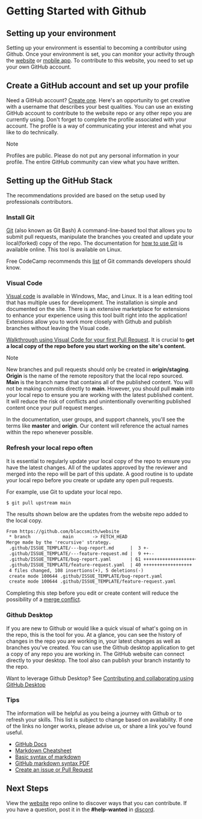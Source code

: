 # Getting Started with Github

## Setting up your environment

Setting up your environment is essential to becoming a contributor using Github. Once your environment is set, you can monitor your activity through the [website](https://github.com/) or [mobile app](https://github.com/mobile). To contribute to this website, you need to set up your own  GitHub account.

## Create a GitHub account and set up your profile

Need a GitHub account? [Create one](https://github.com/join). Here's an opportunity to get creative with a username that describes your best qualities.  You can use an existing GitHub account to contribute to the website repo or any other repo you are currently using. Don't forget to complete the profile associated with your account. The profile is a way of communicating your interest and what you like to do technically.

>[!NOTE]
> Profiles are public. Please do not put any personal information in your profile. The entire GitHub community can view what you have written.

## Setting up the GitHub Stack

The recommendations provided are based on the setup used by professionals contributors. 

### Install Git 

[Git](https://git-scm.com/downloads) (also known as Git Bash) A command-line-based tool that allows you to submit pull requests, manipulate the branches you created and update your local(forked) copy of the repo. The documentation for [how to use Git](https://git-scm.com/doc) is available online. This tool is available on Linux.

Free CodeCamp recommends this [list](https://www.freecodecamp.org/news/10-important-git-commands-that-every-developer-should-know/) of Git commands developers should know.

### Visual Code

[Visual code](https://code.visualstudio.com/) is available in Windows, Mac, and Linux. It is a lean editing tool that has multiple uses for development. The installation is simple and documented on the site. There is an extensive marketplace for extensions to enhance your experience using this tool built right into the application! Extensions allow you to work more closely with Github and publish branches without leaving the Visual code.

[Walkthrough using Visual Code for your first Pull Request](https://code.visualstudio.com/docs/editor/github).
It is crucial to **get a local copy of the repo before you start working on the site's content.**

>[!NOTE]
>New branches and pull requests should only be created in **origin/staging**. **Origin** is the name of the remote repository that the local repo sourced. **Main** is the branch name that contains all of the published content. You will not be making commits directly to **main**. However, you should pull **main** into your local repo to ensure you are working with the latest published content. It will reduce the risk of conflicts and unintentionally overwriting published content once your pull request merges.
 
In the documentation, user groups, and support channels, you'll see the terms like **master** and **origin**. Our content will reference the actual names within the repo whenever possible.

### Refresh your local repo often

It is essential to regularly update your local copy of the repo to ensure you have the latest changes. All of the updates approved by the reviewer and merged into the repo will be part of this update. A good routine is to update your local repo before you create or update any open pull requests.

For example, use Git to update your local repo.

```
$ git pull upstream main
```
The results shown below are the updates from the website repo added to the local copy.

```txt
From https://github.com/blaccsmith/website
 * branch            main       -> FETCH_HEAD
Merge made by the 'recursive' strategy.
 .github/ISSUE_TEMPLATE/---bug-report.md      |  3 +-
 .github/ISSUE_TEMPLATE/---feature-request.md |  9 ++--
 .github/ISSUE_TEMPLATE/bug-report.yaml       | 61 ++++++++++++++++++++++++++++
 .github/ISSUE_TEMPLATE/feature-request.yaml  | 40 ++++++++++++++++++
 4 files changed, 108 insertions(+), 5 deletions(-)
 create mode 100644 .github/ISSUE_TEMPLATE/bug-report.yaml
 create mode 100644 .github/ISSUE_TEMPLATE/feature-request.yaml
```

Completing this step before you edit or create content will reduce the possibility of a [merge conflict](https://docs.github.com/en/github/collaborating-with-pull-requests/addressing-merge-conflicts/about-merge-conflicts#resolving-merge-conflicts).

### Github Desktop

If you are new to Github or would like a quick visual of what's going on in the repo, this is the tool for you. At a glance, you can see the history of changes in the repo you are working in, your latest changes as well as branches you've created. You can use the Github desktop application to get a copy of any repo you are working in. The GitHub website can connect directly to your desktop. The tool also can publish your branch instantly to the repo.

Want to leverage Github Desktop? See [Contributing and collaborating using GitHub Desktop](https://docs.github.com/en/desktop/contributing-and-collaborating-using-github-desktop)

### Tips

 The information will be helpful as you being a journey with Github or to refresh your skills. This list is subject to change based on availability. If one of the links no longer works, please advise us, or share a link you've found useful.

- [GitHub Docs](https://docs.github.com/en)
- [Markdown Cheatsheet](https://github.com/adam-p/markdown-here/wiki/Markdown-Cheatsheet)
- [Basic syntax of markdown](https://www.markdownguide.org/basic-syntax/)
- [GitHub markdown syntax PDF](https://guides.github.com/pdfs/markdown-cheatsheet-online.pdf)
- [Create an issue or Pull Request](https://docs.github.com/en/desktop/contributing-and-collaborating-using-github-desktop/working-with-your-remote-repository-on-github-or-github-enterprise/creating-an-issue-or-pull-request)

## Next Steps

View the [website](https://github.com/blaccsmith/website) repo online to discover ways that you can contribute. If you have a question, post it in the **#help-wanted** in [discord](https://discord.com/).